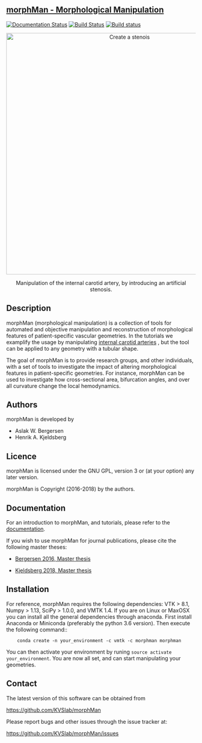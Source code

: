 ## [morphMan - Morphological Manipulation](https://morphman.readthedocs.io)

[![Documentation Status](https://readthedocs.org/projects/morphman/badge/?version=latest)](https://morphman.readthedocs.io/en/latest/?badge=latest)
[![Build Status](https://travis-ci.org/KVSlab/morphMan.svg?branch=master)](https://travis-ci.org/KVSlab/morphMan)
[![Build status](https://ci.appveyor.com/api/projects/status/2k6q32hqg6g5oopc?svg=true)](https://ci.appveyor.com/project/hkjeldsberg/morphman-s1s38)



<p align="center">
    <img src="https://raw.githubusercontent.com/KVSlab/morphMan/master/docs/source/make_stenosis.png" width="640 height="280" alt="Create a stenois"/>
</p>
<p align="center">
    Manipulation of the internal carotid artery, by introducing an artificial stenosis.
</p>

Description
-----------
morphMan (morphological manipulation) is a collection of tools for automated and objective 
manipulation and reconstruction of morphological features of patient-specific vascular geometries. 
In the tutorials we examplify the usage
by manipulating [internal carotid arteries](https://en.wikipedia.org/wiki/Internal_carotid_artery)
, but the tool can be applied to any geometry with a tubular shape.

The goal of morphMan is to provide research groups, and other individuals, with a set of tools to investigate the impact
of altering morphological features in patient-specific geometries. For instance, morphMan can be used to
investigate how cross-sectional area, bifurcation angles, and over all curvature change the local hemodynamics.

Authors
-------
morphMan is developed by

  * Aslak W. Bergersen 
  * Henrik A. Kjeldsberg 

Licence
-------
morphMan is licensed under the GNU GPL, version 3 or (at your option) any
later version.

morphMan is Copyright (2016-2018) by the authors.

Documentation
-------------
For an introduction to morphMan, and tutorials, please refer to the [documentation](https://morphman.readthedocs.io/en/latest/).

If you wish to use morphMan for journal publications, please cite the following master theses: 

* [Bergersen 2016, Master thesis](https://www.duo.uio.no/bitstream/handle/10852/50515/master-bergersen.pdf?sequence=5&isAllowed=y)

* [Kjeldsberg 2018, Master thesis](https://www.duo.uio.no/bitstream/handle/10852/63389/henrikkjeldsberg_master.pdf?sequence=1&isAllowed=y)

Installation
------------

For reference, morphMan requires the following dependencies: VTK > 8.1, Numpy > 1.13, SciPy > 1.0.0, and VMTK 1.4.
If you are on Linux or MaxOSX you can install all the general dependencies through anaconda.
First install Anaconda or Miniconda (preferably the python 3.6 version).
Then execute the following command::

        conda create -n your_environment -c vmtk -c morphman morphman

You can then activate your environment by runing ``source activate your_environment``.
You are now all set, and can start manipulating your geometries.

Contact
-------
The latest version of this software can be obtained from

  https://github.com/KVSlab/morphMan

Please report bugs and other issues through the issue tracker at:
  
  https://github.com/KVSlab/morphMan/issues
